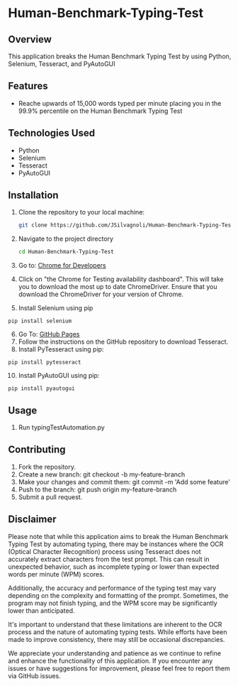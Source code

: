 # Human-Benchmark-Typing-Test

## Overview
This application breaks the Human Benchmark Typing Test by using Python, Selenium, Tesseract, and PyAutoGUI

## Features
- Reache upwards of 15,000 words typed per minute placing you in the 99.9% percentile on the Human Benchmark Typing Test

## Technologies Used
- Python
- Selenium
- Tesseract
- PyAutoGUI

## Installation
1. Clone the repository to your local machine:
   ```sh
   git clone https://github.com/JSilvagnoli/Human-Benchmark-Typing-Test.git
2. Navigate to the project directory
   ```sh
   cd Human-Benchmark-Typing-Test
3. Go to:
   [Chrome for Developers](https://developer.chrome.com/docs/chromedriver/downloads)

4. Click on "the Chrome for Testing availability dashboard".
This will take you to download the most up to date ChromeDriver.
Ensure that you download the ChromeDriver for your version of Chrome.

5. Install Selenium using pip
```
pip install selenium
```
6. Go To:
  [GitHub Pages](https://github.com/tesseract-ocr/tesseract)
7. Follow the instructions on the GitHub repository to download Tesseract.
8. Install PyTesseract using pip:
```
pip install pytesseract
```

10. Install PyAutoGUI using pip:
```
pip install pyautogui
```

## Usage
1. Run typingTestAutomation.py

## Contributing
1. Fork the repository.
2. Create a new branch: git checkout -b my-feature-branch
3. Make your changes and commit them: git commit -m 'Add some feature'
4. Push to the branch: git push origin my-feature-branch
5. Submit a pull request.

## Disclaimer
Please note that while this application aims to break the Human Benchmark Typing Test by automating typing, there may be instances where the OCR (Optical Character Recognition) process using Tesseract does not accurately extract characters from the test prompt. This can result in unexpected behavior, such as incomplete typing or lower than expected words per minute (WPM) scores.

Additionally, the accuracy and performance of the typing test may vary depending on the complexity and formatting of the prompt. Sometimes, the program may not finish typing, and the WPM score may be significantly lower than anticipated.

It's important to understand that these limitations are inherent to the OCR process and the nature of automating typing tests. While efforts have been made to improve consistency, there may still be occasional discrepancies.

We appreciate your understanding and patience as we continue to refine and enhance the functionality of this application. If you encounter any issues or have suggestions for improvement, please feel free to report them via GitHub issues.
